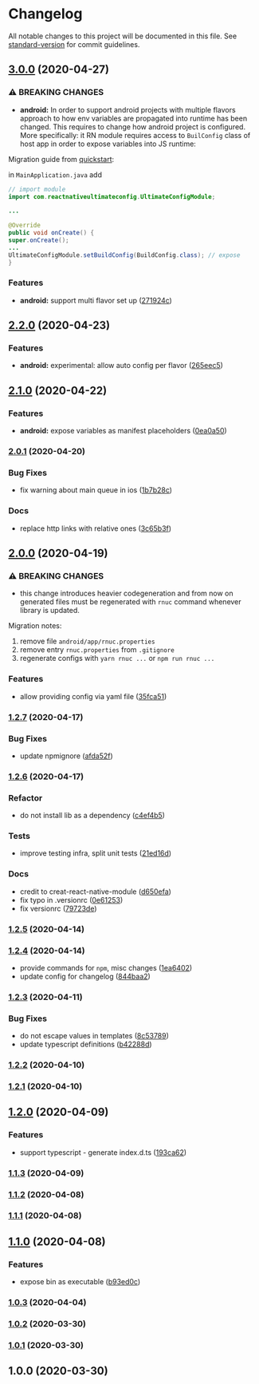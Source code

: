 # Changelog

All notable changes to this project will be documented in this file. See [standard-version](https://github.com/conventional-changelog/standard-version) for commit guidelines.

## [3.0.0](https://github.com/maxkomarychev/react-native-ultimate-config/compare/v2.2.0...v3.0.0) (2020-04-27)


### ⚠ BREAKING CHANGES

* **android:** In order to support android projects with multiple
flavors approach to how env variables are propagated into runtime has
been changed. This requires to change how android project is configured.
More specifically: it RN module requires access to `BuilConfig` class of
host app in order to expose variables into JS runtime:

Migration guide from [quickstart](./docs/quickstart.md#android):

in `MainApplication.java` add

```java
// import module
import com.reactnativeultimateconfig.UltimateConfigModule;

...

@Override
public void onCreate() {
super.onCreate();
...
UltimateConfigModule.setBuildConfig(BuildConfig.class); // expose
}
```

### Features

* **android:** support multi flavor set up ([271924c](https://github.com/maxkomarychev/react-native-ultimate-config/commit/271924cb7103ffaac086fcd518d5f264ea720b6d))

## [2.2.0](https://github.com/maxkomarychev/react-native-ultimate-config/compare/v2.1.0...v2.2.0) (2020-04-23)


### Features

* **android:** experimental: allow auto config per flavor ([265eec5](https://github.com/maxkomarychev/react-native-ultimate-config/commit/265eec57b24177cea6606faf56f198a0a36fe930))

## [2.1.0](https://github.com/maxkomarychev/react-native-ultimate-config/compare/v2.0.1...v2.1.0) (2020-04-22)


### Features

* **android:** expose variables as manifest placeholders ([0ea0a50](https://github.com/maxkomarychev/react-native-ultimate-config/commit/0ea0a50b1c939a8004eaae633d0cb7cbc1772238))

### [2.0.1](https://github.com/maxkomarychev/react-native-ultimate-config/compare/v2.0.0...v2.0.1) (2020-04-20)


### Bug Fixes

* fix warning about main queue in ios ([1b7b28c](https://github.com/maxkomarychev/react-native-ultimate-config/commit/1b7b28cb16e2c6b8fede3e5189f910724755e67b))


### Docs

* replace http links with relative ones ([3c65b3f](https://github.com/maxkomarychev/react-native-ultimate-config/commit/3c65b3f63f587b560d4e417be4e65c4fb9c1c07e))

## [2.0.0](https://github.com/maxkomarychev/react-native-ultimate-config/compare/v1.2.7...v2.0.0) (2020-04-19)


### ⚠ BREAKING CHANGES

* this change introduces heavier codegeneration and from
now on generated files must be regenerated with `rnuc` command whenever
library is updated.

Migration notes:

1. remove file `android/app/rnuc.properties`
2. remove entry `rnuc.properties` from `.gitignore`
3. regenerate configs with `yarn rnuc ...` or `npm run rnuc ...`

### Features

* allow providing config via yaml file ([35fca51](https://github.com/maxkomarychev/react-native-ultimate-config/commit/35fca51f7d6dd4b072510c9cf798e31555ed2686))

### [1.2.7](https://github.com/maxkomarychev/react-native-ultimate-config/compare/v1.2.6...v1.2.7) (2020-04-17)


### Bug Fixes

* update npmignore ([afda52f](https://github.com/maxkomarychev/react-native-ultimate-config/commit/afda52f50f9dbccd966fba45bf6ec104042dfcc9))

### [1.2.6](https://github.com/maxkomarychev/react-native-ultimate-config/compare/v1.2.5...v1.2.6) (2020-04-17)


### Refactor

* do not install lib as a dependency ([c4ef4b5](https://github.com/maxkomarychev/react-native-ultimate-config/commit/c4ef4b5069b1c8b49c43aecfff56c1d72b01b211))


### Tests

* improve testing infra, split unit tests ([21ed16d](https://github.com/maxkomarychev/react-native-ultimate-config/commit/21ed16d9daae378cbd2e2f026377cc27508faa6b))


### Docs

* credit to creat-react-native-module ([d650efa](https://github.com/maxkomarychev/react-native-ultimate-config/commit/d650efaac1a0fb8f1c4d9da097b891d22b4809cf))
* fix typo in .versionrc ([0e61253](https://github.com/maxkomarychev/react-native-ultimate-config/commit/0e61253ee51732471833c06673599168aaf342f9))
* fix versionrc ([79723de](https://github.com/maxkomarychev/react-native-ultimate-config/commit/79723def7013301301531ecbe7615e79d216d920))

### [1.2.5](https://github.com/maxkomarychev/react-native-ultimate-config/compare/v1.2.4...v1.2.5) (2020-04-14)

### [1.2.4](https://github.com/maxkomarychev/react-native-ultimate-config/compare/v1.2.3...v1.2.4) (2020-04-14)


* provide commands for `npm`, misc changes ([1ea6402](https://github.com/maxkomarychev/react-native-ultimate-config/commit/1ea6402a68557812aa366582ff9a7d7eedc6c40d))
* update config for changelog ([844baa2](https://github.com/maxkomarychev/react-native-ultimate-config/commit/844baa24d0e3891a0409aaccb781203e0a94a451))

### [1.2.3](https://github.com/maxkomarychev/react-native-ultimate-config/compare/v1.2.2...v1.2.3) (2020-04-11)


### Bug Fixes

* do not escape values in templates ([8c53789](https://github.com/maxkomarychev/react-native-ultimate-config/commit/8c53789df5b7093b8cf0a361958dcacaf9bee753))
* update typescript definitions ([b42288d](https://github.com/maxkomarychev/react-native-ultimate-config/commit/b42288dcac924235f5ad06541f2a741029f1d351))

### [1.2.2](https://github.com/maxkomarychev/react-native-ultimate-config/compare/v1.2.1...v1.2.2) (2020-04-10)

### [1.2.1](https://github.com/maxkomarychev/react-native-ultimate-config/compare/v1.2.0...v1.2.1) (2020-04-10)

## [1.2.0](https://github.com/maxkomarychev/react-native-ultimate-config/compare/v1.1.3...v1.2.0) (2020-04-09)


### Features

* support typescript - generate index.d.ts ([193ca62](https://github.com/maxkomarychev/react-native-ultimate-config/commit/193ca623b7f868a3de0a3a741a78f668eb711733))

### [1.1.3](https://github.com/maxkomarychev/react-native-ultimate-config/compare/v1.1.2...v1.1.3) (2020-04-09)

### [1.1.2](https://github.com/maxkomarychev/react-native-ultimate-config/compare/v1.1.1...v1.1.2) (2020-04-08)

### [1.1.1](https://github.com/maxkomarychev/react-native-ultimate-config/compare/v1.1.0...v1.1.1) (2020-04-08)

## [1.1.0](https://github.com/maxkomarychev/react-native-ultimate-config/compare/v1.0.3...v1.1.0) (2020-04-08)


### Features

* expose bin as executable ([b93ed0c](https://github.com/maxkomarychev/react-native-ultimate-config/commit/b93ed0c5f01c4c4819c70320b3ff3fe969650935))

### [1.0.3](https://github.com/maxkomarychev/react-native-ultimate-config/compare/v1.0.2...v1.0.3) (2020-04-04)

### [1.0.2](https://github.com/maxkomarychev/react-native-ultimate-config/compare/v1.0.1...v1.0.2) (2020-03-30)

### [1.0.1](https://github.com/maxkomarychev/react-native-ultimate-config/compare/v1.0.0...v1.0.1) (2020-03-30)

## 1.0.0 (2020-03-30)
